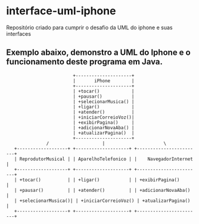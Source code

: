 # interface-uml-iphone
Repositório criado para cumprir o desafio da UML do iphone e suas interfaces

## Exemplo abaixo, demonstro a UML do Iphone e o funcionamento deste programa em Java.



                             +---------------------+
                             |       iPhone        |
                             +---------------------+
                             | +tocar()            |
                             | +pausar()           |
                             | +selecionarMusica() |
                             | +ligar()            |
                             | +atender()          |
                             | +iniciarCorreioVoz()|
                             | +exibirPagina()     |
                             | +adicionarNovaAba() |
                             | +atualizarPagina()  |
                             +---------------------+
                   /                    |                      \
       +-------------------+ +--------------------+ +------------------------+
       | ReprodutorMusical | | AparelhoTelefonico | |    NavegadorInternet   |
       +-------------------+ +--------------------+ +------------------------+
       | +tocar()          | | +ligar()           | | +exibirPagina()        |
       | +pausar()         | | +atender()         | | +adicionarNovaAba()    |
       | +selecionarMusica()| | +iniciarCorreioVoz() | +atualizarPagina()    |
       +-------------------+ +--------------------+ +------------------------+

